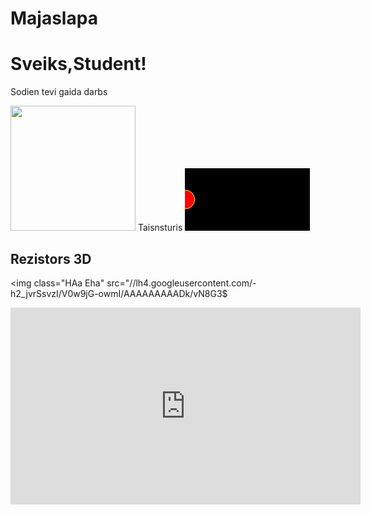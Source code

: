  # Majaslapa 
<html>
 <head>
  <title> Sveiks </title>
<meta http
 </head>
  <body>
   <h1 id='a1'>Sveiks,Student!</h1>
<script>
</script>
<p>Sodien tevi gaida darbs</p>
<img src="data:image/jpeg;base64,/9j/4AAQSkZJRgABAQAAAQABAAD/2wCEAAkGBxISBhATEBQSFRQQFBcSGRAVDQ8$
<p>Datormaciba sakas<time>8:15</time> piektdinaa.</p>
<svg width="200" height="200" version="1.1" xmins="http://www.w3.org/2000/svg">
<rect width="200" height="700" style="fill:#dcFHFF;
stroke:#FAF6F9;stroke-width:1"/>
<text x="50" y="50" fill="#129FAF"> Taisnsturis</text>
</svg>
 <svg width="200px" height="100px">
       <rect x="0" y="0" width="300" height="100" stroke="black" stroke-width="1" />
       <circle cx="0" cy="50" r="15" fill="red" stroke="yellow" stroke-width="1">
            <animate attributeName="cx" from="0" to="100" dur="5s" repeatCount="indefinite" />
       </circle>  </body>

<h2>Rezistors 3D</h2>

<img class="HAa Eha" src="//lh4.googleusercontent.com/-h2_jvrSsvzI/V0w9jG-owmI/AAAAAAAAADk/vN8G3$

<iframe width="560" height="315" src="https://www.youtube.com/embed/H5L9aIo2rnk" frameborder="0"$


<H1>Cuskas video</H1>
<iframe width="853" height="480" src="https://www.youtube.com/embed/p1jeTQ93ZwA" frameborder="0"$
</html>

#Cuska 

int PIN_SCE = 6;
//SS
int PIN_RESET = 7;
int PIN_DC  = 5;
// data
int PIN_SDIN = 4 ;
//MOSI  SIMO
int PIN_SCLK =3 ;
//CLK SCLK
int PIN_BL =9 ;
//BL LED
int PIN_VCC =2 ;
//Vcc +-
#define LCD_C LOW //command
#define LCD_D HIGH //data high command low.
#define LCD_X 84 ///character area //
#define LCD_Y 48  //consists of banks of 7 by eight pixels.//
#define LCD_DATA 1
const unsigned char nokia [] = {
    0x00, 0xE0, 0xE0, 0xE0, 0xE0, 0xE0, 0xE0, 0xE0, 0xE0, 0x80, 0x00, 0x00, 0x00, 0x00, 0x00, 0x00,
    0xE0, 0xE0, 0xE0, 0xE0, 0x00, 0x00, 0xC0, 0xE0, 0xE0, 0xE0, 0xE0, 0xE0, 0xE0, 0xE0, 0xE0, 0xE0,
    0xE0, 0xE0, 0xE0, 0xE0, 0xE0, 0xC0, 0x80, 0x00, 0xE0, 0xE0, 0xE0, 0xE0, 0xE0, 0x00, 0x00, 0x00,
    0x00, 0x80, 0xC0, 0xE0, 0xE0, 0xE0, 0xE0, 0x60, 0x20, 0x00, 0x40, 0xE0, 0xE0, 0xE0, 0xE0, 0x00,
    0x00, 0x00, 0x00, 0x00, 0x00, 0x00, 0xC0, 0xE0, 0xE0, 0xE0, 0xE0, 0xE0, 0xC0, 0x00, 0x00, 0x00,
    0x00, 0x00, 0x00, 0x00, 0x00, 0xFF, 0xFF, 0xFF, 0xFF, 0x0F, 0x0F, 0x3F, 0xFF, 0xFF, 0xFE, 0xF8,
    0xF0, 0xC0, 0x00, 0x00, 0xFF, 0xFF, 0xFF, 0xFF, 0x00, 0xFE, 0xFF, 0xFF, 0xFF, 0xFF, 0x03, 0x03,
    0x03, 0x03, 0x03, 0x03, 0x03, 0x03, 0x03, 0xFF, 0xFF, 0xFF, 0xFF, 0x00, 0xFF, 0xFF, 0xFF, 0xFF,
    0xFF, 0xF0, 0xF8, 0xFC, 0xFE, 0xFF, 0xDF, 0x0F, 0x07, 0x03, 0x00, 0x00, 0x00, 0x00, 0xFC, 0xFF,
    0xFF, 0xFF, 0xFF, 0x00, 0x00, 0x00, 0x00, 0xE0, 0xF8, 0xFF, 0xFF, 0x7F, 0x1F, 0x07, 0x1F, 0xFF,
    0xFF, 0xFF, 0xF8, 0xE0, 0x00, 0x00, 0x00, 0x00, 0x00, 0xFF, 0xFF, 0xFF, 0xFF, 0x01, 0x00, 0x00,
    0x00, 0x01, 0x07, 0x1F, 0x7F, 0xFF, 0xFF, 0xFE, 0xFF, 0xFF, 0xFF, 0xFF, 0x00, 0x0F, 0x7F, 0xFF,
    0xFF, 0xFF, 0xF8, 0xF8, 0xF8, 0xF8, 0xF8, 0xF8, 0xF8, 0xF8, 0xF8, 0xFF, 0xFF, 0x7F, 0x1F, 0x00,
    0xFF, 0xFF, 0xFF, 0xFF, 0xFF, 0x00, 0x01, 0x03, 0x07, 0x1F, 0x3F, 0x7F, 0xFE, 0xFC, 0xF8, 0xF0,
    0xC0, 0x80, 0xF9, 0xFF, 0xFF, 0xFF, 0xFF, 0x00, 0xE0, 0xFC, 0xFF, 0xFF, 0x7F, 0x1F, 0x1F, 0x1F,
    0x1F, 0x1F, 0x1F, 0x1F, 0x1F, 0x1F, 0xFF, 0xFF, 0xFF, 0xFC, 0xE0, 0x00, 0x00, 0x00, 0xC0, 0xC0,
    0x40, 0x00, 0x00, 0x00, 0x00, 0x00, 0x00, 0x00, 0x00, 0x00, 0x00, 0x00, 0x00, 0x00, 0x00, 0x00,
    0x00, 0x00, 0x00, 0x00, 0x00, 0x00, 0x00, 0x00, 0x00, 0x00, 0x00, 0x00, 0x00, 0x00, 0x80, 0x00,
    0x00, 0x60, 0x00, 0x00, 0x00, 0x00, 0x00, 0x00, 0x00, 0x00, 0x00, 0x00, 0x00, 0x00, 0x00, 0x00,
    0x00, 0x00, 0xC0, 0xC0, 0xC0, 0x80, 0x00, 0x00, 0x00, 0x00, 0x00, 0x00, 0x00, 0x00, 0x00, 0x00,
    0x00, 0x00, 0x00, 0x00, 0x00, 0x00, 0x00, 0x00, 0xE0, 0x00, 0x00, 0x00, 0x00, 0x00, 0x00, 0x00,
    0x00, 0xFF, 0xDF, 0x00, 0x00, 0xF0, 0xFE, 0x06, 0x06, 0xFE, 0x70, 0xFE, 0xFE, 0x06, 0x06, 0xFE,
    0x00, 0xFE, 0x1E, 0x02, 0x86, 0xFC, 0x00, 0xFC, 0x66, 0x62, 0x7E, 0x38, 0xF8, 0xFE, 0x06, 0x02,
    0x02, 0xFF, 0xFF, 0x02, 0x02, 0xFE, 0x00, 0x00, 0xFE, 0x06, 0x06, 0xFE, 0x00, 0xF8, 0xDE, 0x02,
    0x06, 0xFE, 0x00, 0x00, 0x00, 0x00, 0xFF, 0x60, 0x60, 0x3F, 0x00, 0xFC, 0x66, 0x62, 0x7E, 0x38,
    0xF8, 0xFE, 0x02, 0x06, 0xFC, 0x00, 0xFE, 0xFE, 0x02, 0x06, 0xFC, 0x00, 0xFF, 0x80, 0xF0, 0xFE,
    0x62, 0x66, 0x7C, 0x00, 0x00, 0x01, 0x07, 0x0C, 0x0C, 0x04, 0x07, 0x0C, 0x0C, 0x07, 0x00, 0x07,
    0x07, 0x00, 0x00, 0x07, 0x00, 0x07, 0x07, 0x00, 0x01, 0x07, 0x00, 0x07, 0x06, 0x0C, 0x0C, 0x00,
    0x01, 0x07, 0x0C, 0x0C, 0x00, 0x03, 0x0F, 0x0C, 0x04, 0x07, 0x00, 0x00, 0x07, 0x00, 0x00, 0x07,
    0x00, 0x03, 0x27, 0x2C, 0x2E, 0x3F, 0x00, 0x00, 0x00, 0x00, 0x07, 0x00, 0x00, 0x00, 0x00, 0x07,
    0x0E, 0x0C, 0x0C, 0x00, 0x01, 0x07, 0x0C, 0x0E, 0x07, 0x00, 0x3F, 0x1F, 0x0C, 0x06, 0x03, 0x00,
    0x07, 0x00, 0x00, 0x07, 0x0C, 0x0C, 0x04, 0x00,
};
void posmarker()  {
    LcdWrite( 0, 0x80|0);
    LcdWrite( 0, 0x40|0);
}
void pozicija(char x, char y)
{ 
    LcdWrite( 0, 0x80|x);
    LcdWrite( 0, 0x40|y);
}
void kursors(unsigned char z)
{
          digitalWrite(PIN_DC,HIGH);
        digitalWrite(PIN_SCE, LOW);
        //shiftOut(PIN_SDIN, PIN_SCLK, MSBFIRST,nokia[index3]);
        shiftOut(PIN_SDIN, PIN_SCLK, MSBFIRST,z);
        digitalWrite(PIN_SCE, HIGH);
}

void LcdClear(void) {
    for(int index = 0; index < 504; index++){
        LcdWrite(LCD_D, 0x00);
    }
}
void LcdWrite(byte dc, byte data) {
    digitalWrite(PIN_DC, dc);
    digitalWrite(PIN_SCE, LOW);
    shiftOut(PIN_SDIN, PIN_SCLK, MSBFIRST, data);
    digitalWrite(PIN_SCE, HIGH);
}
void initialise() {
    pinMode(PIN_VCC, OUTPUT);
    pinMode(PIN_SCE, OUTPUT);
    pinMode(PIN_RESET, OUTPUT);
    pinMode(PIN_DC, OUTPUT);
    pinMode(PIN_SDIN, OUTPUT);
    pinMode(PIN_SCLK, OUTPUT);
    pinMode(PIN_BL, OUTPUT);
    digitalWrite(PIN_VCC, HIGH);
    digitalWrite(PIN_RESET, LOW);
    digitalWrite(PIN_RESET, HIGH);
    LcdWrite(0, 0x21);
    //Tell LCD that extended commands follow
    LcdWrite(0, 0xB9);
    //Set LCD Vop (Contrast): Try 0xB1(good @ 3.3V) or 0xBF if your display is too dark
    LcdWrite(0, 0x04);
    //Set Temp coefficent
    LcdWrite(0, 0x14);
    //LCD bias mode 1:48: Try 0x13 or 0x14
    LcdWrite(0, 0x20);
    //We must send 0x20 before modifying the display control mode
    LcdWrite(0, 0x0C);
    //Set display control, normal mode. 0x0D for inverse
    //digitalWrite(PIN_BL, HIGH);
}
void setup()  {
    initialise();
    LcdClear();
    posmarker();
}
void loop(){
    pozicija(0,0);
    for (int index3 = 0; index3 < 84; index3++) {
        digitalWrite(PIN_DC,HIGH);
        digitalWrite(PIN_SCE, LOW);
        //shiftOut(PIN_SDIN, PIN_SCLK, MSBFIRST,nokia[index3]);
        shiftOut(PIN_SDIN, PIN_SCLK, MSBFIRST,0xFF);
        digitalWrite(PIN_SCE, HIGH);
    }
     pozicija(0,5);
    for (int index3 = 0; index3 < 84; index3++) {
        digitalWrite(PIN_DC,HIGH);
        digitalWrite(PIN_SCE, LOW);
        //shiftOut(PIN_SDIN, PIN_SCLK, MSBFIRST,nokia[index3]);
        shiftOut(PIN_SDIN, PIN_SCLK, MSBFIRST,0xFF);
        digitalWrite(PIN_SCE, HIGH);
    }
    
  
    for (int index3 = 0; index3 < 6; index3++) {
      pozicija(83,index3);
      kursors(0xFF);
    }
    for (int index3 = 0; index3 < 84; index3++) {
      pozicija(index3,2);
      kursors(0xFF);//uzzimesana
      delay(200);
      pozicija(index3,2);
      kursors(0x01);//dzesana
      pozicija(index3,2);
      kursors(0x84);//uzzimesana
      }

      for (int index3 = 84; index3 > 0; index3++) {
      pozicija(index3,2);
      kursors(0xFF);//uzzimesana
      delay(200);
      pozicija(index3,2);
      kursors(0x01);//dzesana
      }
   
    delay(2000);
}








